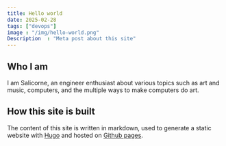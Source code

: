 ```yaml
---
title: Hello world
date: 2025-02-28
tags: ["devops"]
image : "/img/hello-world.png"
Description  : "Meta post about this site"
---
```


## Who I am

I am Salicorne, an engineer enthusiast about various topics such as art and music, computers, and the multiple ways to make computers do art. 

## How this site is built

The content of this site is written in markdown, used to generate a static website with [Hugo](https://gohugo.io) and hosted on [Github pages](https://pages.github.com/).


